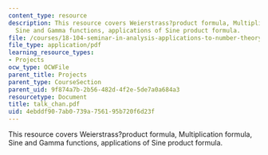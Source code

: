 ```yaml
---
content_type: resource
description: This resource covers Weierstrass?product formula, Multiplication formula,
  Sine and Gamma functions, applications of Sine product formula.
file: /courses/18-104-seminar-in-analysis-applications-to-number-theory-fall-2006/4ebddf907ab0739a756195b720f6d23f_talk_chan.pdf
file_type: application/pdf
learning_resource_types:
- Projects
ocw_type: OCWFile
parent_title: Projects
parent_type: CourseSection
parent_uid: 9f874a7b-2b56-482d-4f2e-5de7a0a684a3
resourcetype: Document
title: talk_chan.pdf
uid: 4ebddf90-7ab0-739a-7561-95b720f6d23f
---
```

This resource covers Weierstrass?product formula, Multiplication formula, Sine and Gamma functions, applications of Sine product formula.

